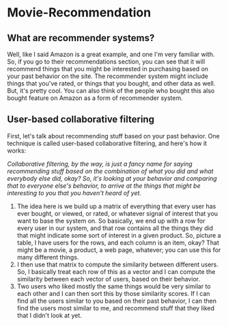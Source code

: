 # Movie-Recommendation

## What are recommender systems? 

Well, like I said Amazon is a great example, and one I'm very familiar with. So, if you go to their recommendations section, you can see that it will recommend things that you might be interested in purchasing based on your past behavior on the site. The recommender system might include things that you've rated, or things that you bought, and other data as well. But, it's pretty cool. You can also think of the people who bought this also bought feature on Amazon as a form of recommender system.

## User-based collaborative filtering 
First, let's talk about recommending stuff based on your past behavior. One technique is called user-based collaborative filtering, and here's how it works: 

*Collaborative filtering, by the way, is just a fancy name for saying recommending stuff based on the combination of what you did and what everybody else did, okay? So, it's looking at your behavior and comparing that to everyone else's behavior, to arrive at the things that might be interesting to you that you haven't heard of yet.*

1. The idea here is we build up a matrix of everything that every user has ever bought, or viewed, or rated, or whatever signal of interest that you want to base the system on. So basically, we end up with a row for every user in our system, and that row contains all the things they did that might indicate some sort of interest in a given product. So, picture a table, I have users for the rows, and each column is an item, okay? That might be a movie, a product, a web page, whatever; you can use this for many different things.
2. I then use that matrix to compute the similarity between different users. So, I basically treat each row of this as a vector and I can compute the similarity between each vector of users, based on their behavior. 
3. Two users who liked mostly the same things would be very similar to each other and I can then sort this by those similarity scores. If I can find all the users similar to you based on their past behavior, I can then find the users most similar to me, and recommend stuff that they liked that I didn't look at yet.
